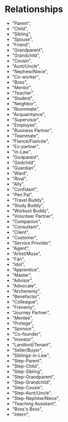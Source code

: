 # Relationships
- "Parent",
- "Child",
- "Sibling",
- "Spouse",
- "Friend",
- "Grandparent",
- "Grandchild",
- "Cousin",
- "Aunt/Uncle",
- "Nephew/Niece",
- "Co-worker",
- "Boss",
- "Mentor",
- "Teacher",
- "Student",
- "Neighbor",
- "Roommate",
- "Acquaintance",
- "Supervisor",
- "Employee",
- "Business Partner",
- "Teammate",
- "Fiancé/Fiancée",
- "Ex-partner",
- "In-Law",
- "Godparent",
- "Godchild",
- "Guardian",
- "Ward",
- "Rival",
- "Ally",
- "Confidant",
- "Pen Pal",
- "Travel Buddy",
- "Study Buddy",
- "Workout Buddy",
- "Volunteer Partner",
- "Companion",
- "Consultant",
- "Client",
- "Customer",
- "Service Provider",
- "Agent",
- "Artist/Muse",
- "Fan",
- "Idol",
- "Apprentice",
- "Master",
- "Advisor",
- "Advocate",
- "Archenemy",
- "Benefactor",
- "Colleague",
- "Frenemy",
- "Journey Partner",
- "Mentee",
- "Protege",
- "Sponsor",
- "Co-founder",
- "Investor",
- "Landlord/Tenant",
- "Seller/Buyer",
- "Siblings-in-Law",
- "Step-Parent",
- "Step-Child",
- "Step-Sibling",
- "Step-Grandparent",
- "Step-Grandchild",
- "Step-Cousin",
- "Step-Aunt/Uncle",
- "Step-Nephew/Niece",
- "Teaching Assistant",
- "Boss's Boss",
- "Intern",